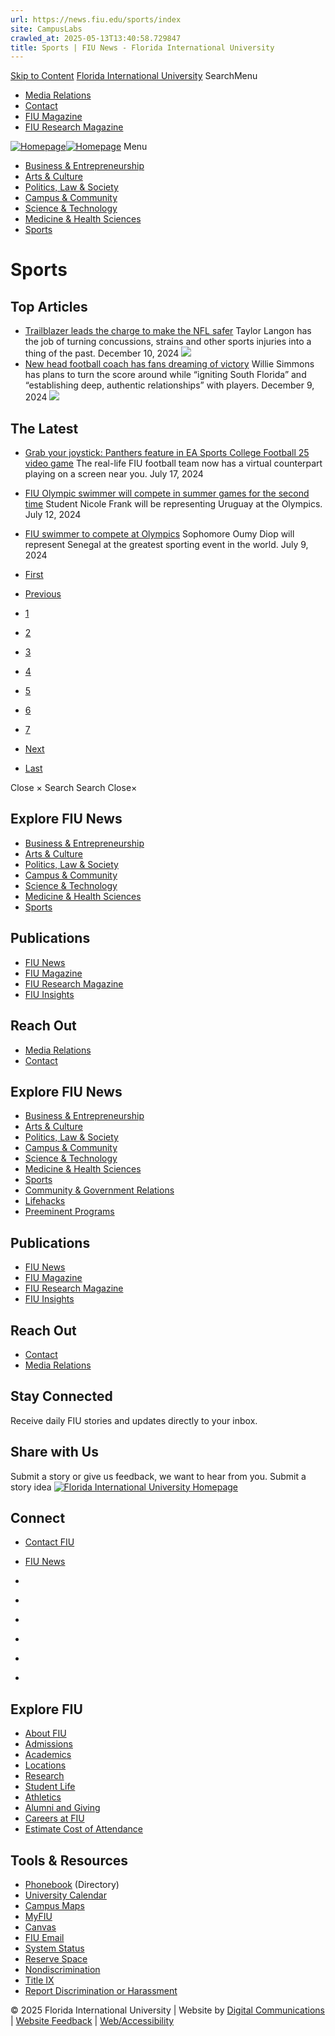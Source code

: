 ```yaml
---
url: https://news.fiu.edu/sports/index
site: CampusLabs
crawled_at: 2025-05-13T13:40:58.729847
title: Sports | FIU News - Florida International University
---
```


[Skip to Content](https://news.fiu.edu/sports/#main)
[Florida International University](https://www.fiu.edu/)
SearchMenu
  * [Media Relations](https://news.fiu.edu/about/media-relations)
  * [Contact](https://news.fiu.edu/about/contact)
  * [FIU Magazine](https://news.fiu.edu/magazine/index)
  * [FIU Research Magazine](https://news.fiu.edu/research-magazine/index)


[![Homepage](https://news.fiu.edu/_assets/images/fiu-news-logo.png)![Homepage](https://news.fiu.edu/_assets/images/fiu-news-logo-mobile.png)](https://news.fiu.edu/index)
Menu
  * [Business & Entrepreneurship](https://news.fiu.edu/business-and-entrepreneurship/index)
  * [Arts & Culture](https://news.fiu.edu/arts-and-culture/index)
  * [Politics, Law & Society ](https://news.fiu.edu/politics-law-and-society/index)
  * [Campus & Community](https://news.fiu.edu/campus-and-community/index)
  * [Science & Technology](https://news.fiu.edu/science-and-technology/index)
  * [Medicine & Health Sciences](https://news.fiu.edu/medicine-and-health-sciences/index)
  * [Sports](https://news.fiu.edu/sports/index)


# Sports
## Top Articles
  * [Trailblazer leads the charge to make the NFL safer](https://news.fiu.edu/2024/trailblazing-alumna-leads-the-charge-to-make-the-nfl-safer)
Taylor Langon has the job of turning concussions, strains and other sports injuries into a thing of the past.
December 10, 2024
[ ![](https://res.cloudinary.com/digicomm/image/upload/t_medium/news-magazine/2024/_assets/thumbnail_sny00012.jpg) ](https://news.fiu.edu/2024/trailblazing-alumna-leads-the-charge-to-make-the-nfl-safer)
  * [New head football coach has fans dreaming of victory](https://news.fiu.edu/2024/new-head-football-coach-has-fans-dreaming-of-victory)
Willie Simmons has plans to turn the score around while “igniting South Florida” and “establishing deep, authentic relationships” with players.
December 9, 2024
[ ![](https://res.cloudinary.com/digicomm/image/upload/t_medium/news-magazine/2024/_assets/football-photo.jpg) ](https://news.fiu.edu/2024/new-head-football-coach-has-fans-dreaming-of-victory)


## The Latest
  * [Grab your joystick: Panthers feature in EA Sports College Football 25 video game](https://news.fiu.edu/2024/grab-your-joystick-panthers-feature-in-new-sports-video-game)
The real-life FIU football team now has a virtual counterpart playing on a screen near you.
July 17, 2024
[](https://news.fiu.edu/2024/grab-your-joystick-panthers-feature-in-new-sports-video-game)
  * [FIU Olympic swimmer will compete in summer games for the second time](https://news.fiu.edu/2024/olympic-swimmer-will-compete-in-her-second-summer-games)
Student Nicole Frank will be representing Uruguay at the Olympics.
July 12, 2024
[](https://news.fiu.edu/2024/olympic-swimmer-will-compete-in-her-second-summer-games)
  * [FIU swimmer to compete at Olympics](https://news.fiu.edu/2024/swimmer-headed-for-the-olympics)
Sophomore Oumy Diop will represent Senegal at the greatest sporting event in the world. 
July 9, 2024
[](https://news.fiu.edu/2024/swimmer-headed-for-the-olympics)


  * [First](https://news.fiu.edu/sports/)
  * [Previous](https://news.fiu.edu/sports/)
  * [1](https://news.fiu.edu/sports/)
  * [2](https://news.fiu.edu/sports/)
  * [3](https://news.fiu.edu/sports/)
  * [4](https://news.fiu.edu/sports/)
  * [5](https://news.fiu.edu/sports/)
  * [6](https://news.fiu.edu/sports/)
  * [7](https://news.fiu.edu/sports/)
  * [Next](https://news.fiu.edu/sports/)
  * [Last](https://news.fiu.edu/sports/)


Close ×
Search
Search
Close×
## Explore FIU News
  * [Business & Entrepreneurship](https://news.fiu.edu/business-and-entrepreneurship/index)
  * [Arts & Culture](https://news.fiu.edu/arts-and-culture/index)
  * [Politics, Law & Society ](https://news.fiu.edu/politics-law-and-society/index)
  * [Campus & Community](https://news.fiu.edu/campus-and-community/index)
  * [Science & Technology](https://news.fiu.edu/science-and-technology/index)
  * [Medicine & Health Sciences](https://news.fiu.edu/medicine-and-health-sciences/index)
  * [Sports](https://news.fiu.edu/sports/index)


## Publications
  * [FIU News](https://news.fiu.edu/index)
  * [FIU Magazine](https://news.fiu.edu/magazine/index)
  * [FIU Research Magazine](https://news.fiu.edu/research-magazine/index)
  * [FIU Insights](https://news.fiu.edu/insights/)


## Reach Out
  * [Media Relations](https://news.fiu.edu/about/media-relations)
  * [Contact](https://news.fiu.edu/about/contact)


## Explore FIU News
  * [Business & Entrepreneurship](https://news.fiu.edu/business-and-entrepreneurship/index)
  * [Arts & Culture](https://news.fiu.edu/arts-and-culture/index)
  * [Politics, Law & Society](https://news.fiu.edu/politics-law-and-society/index)
  * [Campus & Community](https://news.fiu.edu/campus-and-community/index)
  * [Science & Technology](https://news.fiu.edu/science-and-technology/index)
  * [Medicine & Health Sciences](https://news.fiu.edu/medicine-and-health-sciences/index)
  * [Sports](https://news.fiu.edu/sports/index)
  * [Community & Government Relations](https://news.fiu.edu/community-and-government-relations/index)
  * [Lifehacks](https://news.fiu.edu/lifehacks/index)
  * [Preeminent Programs](https://news.fiu.edu/preeminent-programs/index)


## Publications
  * [FIU News](https://news.fiu.edu/index)
  * [FIU Magazine](https://news.fiu.edu/magazine/index)
  * [FIU Research Magazine](https://news.fiu.edu/research-magazine/index)
  * [FIU Insights](https://news.fiu.edu/insights/index.html)


## Reach Out
  * [Contact](https://news.fiu.edu/about/contact)
  * [Media Relations](https://news.fiu.edu/about/media-relations)


## Stay Connected
Receive daily FIU stories and updates directly to your inbox.
## Share with Us
Submit a story or give us feedback, we want to hear from you.
Submit a story idea
[ ![Florida International University Homepage](https://digicdn.fiu.edu/core/_assets/images/footer-logo.svg) ](https://www.fiu.edu/)
## Connect
  * [Contact FIU](https://www.fiu.edu/about/contact-us/index.html)
  * [FIU News](https://news.fiu.edu/)


  * [](https://www.instagram.com/fiuinstagram/)
  * [](https://www.linkedin.com/school/florida-international-university/)
  * [](https://www.facebook.com/floridainternational)
  * [](https://twitter.com/fiu)
  * [](https://www.youtube.com/user/FloridaInternational)
  * [](https://flickr.com/photos/fiu)


## Explore FIU
  * [About FIU](https://www.fiu.edu/about/index.html)
  * [Admissions](https://www.fiu.edu/admissions/index.html)
  * [Academics](https://www.fiu.edu/academics/index.html)
  * [Locations](https://www.fiu.edu/locations/index.html)
  * [Research](https://www.fiu.edu/research/index.html)
  * [Student Life](https://www.fiu.edu/student-life/index.html)
  * [Athletics](https://www.fiu.edu/athletics/index.html)
  * [Alumni and Giving](https://www.fiu.edu/alumni-and-giving/index.html)
  * [Careers at FIU](https://hr.fiu.edu/careers/)
  * [Estimate Cost of Attendance](https://onestop.fiu.edu/finances/estimate-your-costs/)


## Tools & Resources
  * [Phonebook](https://phonebook.fiu.edu) (Directory)
  * [University Calendar](https://calendar.fiu.edu/)
  * [Campus Maps](https://campusmaps.fiu.edu/)
  * [MyFIU](https://my.fiu.edu/)
  * [Canvas](https://canvas.fiu.edu)
  * [FIU Email](http://mail.fiu.edu/)
  * [System Status](https://fiu.service-now.com/sp?id=services_status)
  * [Reserve Space](https://centralreservations.fiu.edu/)
  * [Nondiscrimination](https://ace.fiu.edu/civil-rights/harassment-and-discrimination/)
  * [Title IX](https://ace.fiu.edu/title-ix/)
  * [Report Discrimination or Harassment](https://report.fiu.edu/)


© 2025 Florida International University  | Website by [Digital Communications](https://stratcomm.fiu.edu/digital-print/websites/) | [Website Feedback](https://webforms.fiu.edu/view.php?id=370774) | [Web/Accessibility](https://accessibility.fiu.edu/)
